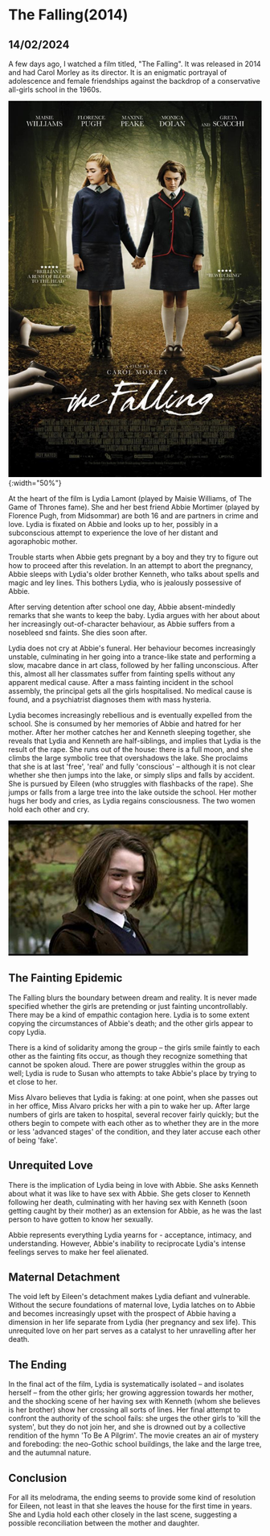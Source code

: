 # The Falling(2014)
## 14/02/2024

A few days ago, I watched a film titled, "The Falling". It was released in 2014 and had Carol Morley as its director. It is an enigmatic portrayal of adolescence and female friendships against the backdrop of a conservative all-girls school in the 1960s. 

![The Movie](https://github.com/CodingLife1024/blog-content/blob/main/images/fall1.jpg?raw=true){:width="50%"}


At the heart of the film is Lydia Lamont (played by Maisie Williams, of The Game of Thrones fame). She and her best friend Abbie Mortimer (played by Florence Pugh, from Midsommar) are both 16 and are partners in crime and love. Lydia is fixated on Abbie and looks up to her, possibly in a subconscious attempt to experience the love of her distant and agoraphobic mother. 

Trouble starts when Abbie gets pregnant by a boy and they try to figure out how to proceed after this revelation. In an attempt to abort the pregnancy, Abbie sleeps with Lydia's older brother Kenneth, who talks about spells and magic and ley lines. This bothers Lydia, who is jealously possessive of Abbie.

After serving detention after school one day, Abbie absent-mindedly remarks that she wants to keep the baby. Lydia argues with her about about her increasingly out-of-character behaviour, as Abbie suffers from a nosebleed snd faints. She dies soon after.

Lydia does not cry at Abbie's funeral. Her behaviour becomes increasingly unstable, culminating in her going into a trance-like state and performing a slow, macabre  dance in art class, followed by her falling unconscious. After this, almost all her classmates suffer from fainting spells without any apparent medical cause. After a mass fainting incident in the school assembly, the principal gets all the girls hospitalised. No medical cause is found, and a psychiatrist diagnoses them with mass hysteria. 

Lydia becomes increasingly rebellious and is eventually expelled from the school. She is consumed by her memories of Abbie and hatred for her mother. After her mother catches her and Kenneth sleeping together, she reveals that Lydia and Kenneth are half-siblings, and implies that Lydia is the result of the rape. She runs out of the house: there is a full moon, and she climbs the large symbolic tree that overshadows the lake. She proclaims that she is at last 'free', 'real' and fully 'conscious' – although it is not clear whether she then jumps into the lake, or simply slips and falls by accident. She is pursued by Eileen (who struggles with flashbacks of the rape). She jumps or falls from a large tree into the lake outside the school. Her mother hugs her body and cries, as Lydia regains consciousness. The two women hold each other and cry. 

![Lydia](https://github.com/CodingLife1024/blog-content/blob/main/images/fall2.jpg?raw=true)

## The Fainting Epidemic

The Falling blurs the boundary between dream and reality. It is never made specified whether the girls are pretending or just fainting uncontrollably. There may be a kind of empathic contagion here. Lydia is to some extent copying the circumstances of Abbie's death; and the other girls appear to copy Lydia. 

There is a kind of solidarity among the group – the girls smile faintly to each other as the fainting fits occur, as though they recognize something that cannot be spoken aloud. There are power struggles within the group as well; Lydia is rude to Susan who attempts to take Abbie's place by trying to et close to her. 

Miss Alvaro believes that Lydia is faking: at one point, when she passes out in her office, Miss Alvaro pricks her with a pin to wake her up.  After large numbers of girls are taken to hospital, several recover fairly quickly; but the others begin to compete with each other as to whether they are in the more or less 'advanced stages' of the condition, and they later accuse each other of being 'fake'. 

## Unrequited Love

There is the implication of Lydia being in love with Abbie. She asks Kenneth about what it was like to have sex with Abbie. She gets closer to Kenneth following her death, culminating with her having sex with Kenneth (soon getting caught by their mother) as an extension for Abbie, as he was the last person to have gotten to know her sexually. 

Abbie represents everything Lydia yearns for - acceptance, intimacy, and understanding. However, Abbie's inability to reciprocate Lydia's intense feelings serves to make her feel alienated. 

## Maternal Detachment

The void left by Eileen's detachment makes Lydia defiant and vulnerable. Without the secure foundations of maternal love, Lydia latches on to Abbie and becomes increasingly upset with the prospect of Abbie having a dimension in her life separate from Lydia (her pregnancy and sex life). This unrequited love on her part serves as a catalyst to her unravelling after her death. 

## The Ending

In the final act of the film, Lydia is systematically isolated – and isolates herself – from the other girls; her growing aggression towards her mother, and the shocking scene of her having sex with Kenneth (whom she believes is her brother) show her crossing all sorts of lines. Her final attempt to confront the authority of the school fails: she urges the other girls to 'kill the system', but they do not join her, and she is drowned out by a collective rendition of the hymn 'To Be A Pilgrim'. The movie creates an air of mystery and foreboding: the neo-Gothic school buildings, the lake and the large tree, and the autumnal nature. 

## Conclusion

For all its melodrama, the ending seems to provide some kind of resolution for Eileen, not least in that she leaves the house for the first time in years. She and Lydia hold each other closely in the last scene, suggesting a possible reconciliation between the mother and daughter. 
